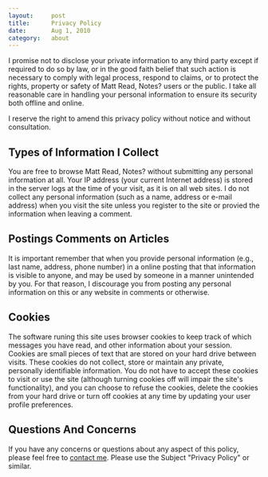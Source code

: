 ```yaml
---
layout:     post
title:      Privacy Policy
date:       Aug 1, 2010
category:   about
---
```


I promise not to disclose your private information to any third party except if required to do so by
law, or in the good faith belief that such action is necessary to comply with legal process,
respond to claims, or to protect the rights, property or safety of Matt Read, Notes? users or the
public. I take all reasonable  care in handling your personal information to ensure its security
both offline and online.

I reserve the right to amend this privacy policy without notice and without consultation.

## Types of Information I Collect

You are free to browse Matt Read, Notes? without submitting any personal information at
all. Your IP address (your current Internet address) is stored in the server logs at the time of
your visit, as it is on all web sites. I do not collect any personal information (such as a name,
address or e-mail address) when you visit the site unless you register to the site or provied the
information when leaving a comment.

## Postings Comments on Articles

It is important remember that when you provide personal information (e.g., last name, address, phone
number) in a online posting that that information  is visible to anyone, and may be used by someone
in a manner unintended by you. For that reason, I discourage you from posting any personal
information  on this or any website in comments or otherwise.

## Cookies

The software runing this site uses browser cookies to keep track of which messages you have read,
and other information about your session. Cookies are small pieces of text that are stored on your
hard drive between visits. These cookies do not collect, store or maintain any private, personally
identifiable information. You do not have to accept these cookies to visit or use the site (although
turning cookies off will impair the site's functionality), and you can choose to refuse the
cookies, delete the cookies from your hard drive or turn off cookies at any time by updating your
user profile preferences.

## Questions And Concerns

If you have any concerns or questions about any aspect of this policy, please feel free to
[contact me](/about/about.html#contact). Please use the Subject "Privacy Policy" or similar.

